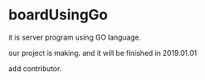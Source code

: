 # boardUsingGo
it is server program using GO language.

our project is making. and it will be finished in 2019.01.01

add contributor.
